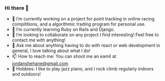 ### Hi there 👋

- 🔭 I’m currently working on a project for point tracking in online racing compititions, and a algorithmic trading program for personal use.
- 🌱 I’m currently learning Ruby on Rails and Django.
- 👯 I’m looking to collaborate on any project I find interesting! Feel free to contact me with anything!
- 💬 Ask me about anything having to do with react or web development in general, I love talking about what I do!
- 📫 How to reach me: You can shoot me an eamil at jordanshehane@gmail.com
- 🎉 Hobbies: I like to play jazz piano, and I rock climb regularly indoors and outdoors!

